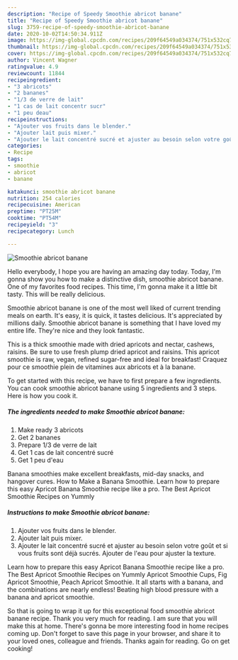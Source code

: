 ```yaml
---
description: "Recipe of Speedy Smoothie abricot banane"
title: "Recipe of Speedy Smoothie abricot banane"
slug: 3759-recipe-of-speedy-smoothie-abricot-banane
date: 2020-10-02T14:50:34.911Z
image: https://img-global.cpcdn.com/recipes/209f64549a034374/751x532cq70/smoothie-abricot-banane-photo-principale-de-la-recette.jpg
thumbnail: https://img-global.cpcdn.com/recipes/209f64549a034374/751x532cq70/smoothie-abricot-banane-photo-principale-de-la-recette.jpg
cover: https://img-global.cpcdn.com/recipes/209f64549a034374/751x532cq70/smoothie-abricot-banane-photo-principale-de-la-recette.jpg
author: Vincent Wagner
ratingvalue: 4.9
reviewcount: 11844
recipeingredient:
- "3 abricots"
- "2 bananes"
- "1/3 de verre de lait"
- "1 cas de lait concentr sucr"
- "1 peu deau"
recipeinstructions:
- "Ajouter vos fruits dans le blender."
- "Ajouter lait puis mixer."
- "Ajouter le lait concentré sucré et ajuster au besoin selon votre goût et si vous fruits sont déjà sucrés. Ajouter de l&#39;eau pour ajuster la texture."
categories:
- Recipe
tags:
- smoothie
- abricot
- banane

katakunci: smoothie abricot banane 
nutrition: 254 calories
recipecuisine: American
preptime: "PT25M"
cooktime: "PT54M"
recipeyield: "3"
recipecategory: Lunch

---
```



![Smoothie abricot banane](https://img-global.cpcdn.com/recipes/209f64549a034374/751x532cq70/smoothie-abricot-banane-photo-principale-de-la-recette.jpg)

Hello everybody, I hope you are having an amazing day today. Today, I'm gonna show you how to make a distinctive dish, smoothie abricot banane. One of my favorites food recipes. This time, I'm gonna make it a little bit tasty. This will be really delicious.

Smoothie abricot banane is one of the most well liked of current trending meals on earth. It's easy, it is quick, it tastes delicious. It's appreciated by millions daily. Smoothie abricot banane is something that I have loved my entire life. They're nice and they look fantastic.

This is a thick smoothie made with dried apricots and nectar, cashews, raisins. Be sure to use fresh plump dried apricot and raisins. This apricot smoothie is raw, vegan, refined sugar-free and ideal for breakfast! Craquez pour ce smoothie plein de vitamines aux abricots et à la banane.


To get started with this recipe, we have to first prepare a few ingredients. You can cook smoothie abricot banane using 5 ingredients and 3 steps. Here is how you cook it.

<!--inarticleads1-->

##### The ingredients needed to make Smoothie abricot banane:

1. Make ready 3 abricots
1. Get 2 bananes
1. Prepare 1/3 de verre de lait
1. Get 1 cas de lait concentré sucré
1. Get 1 peu d&#39;eau


Banana smoothies make excellent breakfasts, mid-day snacks, and hangover cures. How to Make a Banana Smoothie. Learn how to prepare this easy Apricot Banana Smoothie recipe like a pro. The Best Apricot Smoothie Recipes on Yummly 

<!--inarticleads2-->

##### Instructions to make Smoothie abricot banane:

1. Ajouter vos fruits dans le blender.
1. Ajouter lait puis mixer.
1. Ajouter le lait concentré sucré et ajuster au besoin selon votre goût et si vous fruits sont déjà sucrés. Ajouter de l&#39;eau pour ajuster la texture.


Learn how to prepare this easy Apricot Banana Smoothie recipe like a pro. The Best Apricot Smoothie Recipes on Yummly Apricot Smoothie Cups, Fig Apricot Smoothie, Peach Apricot Smoothie. It all starts with a banana, and the combinations are nearly endless! Beating high blood pressure with a banana and apricot smoothie. 

So that is going to wrap it up for this exceptional food smoothie abricot banane recipe. Thank you very much for reading. I am sure that you will make this at home. There's gonna be more interesting food in home recipes coming up. Don't forget to save this page in your browser, and share it to your loved ones, colleague and friends. Thanks again for reading. Go on get cooking!
